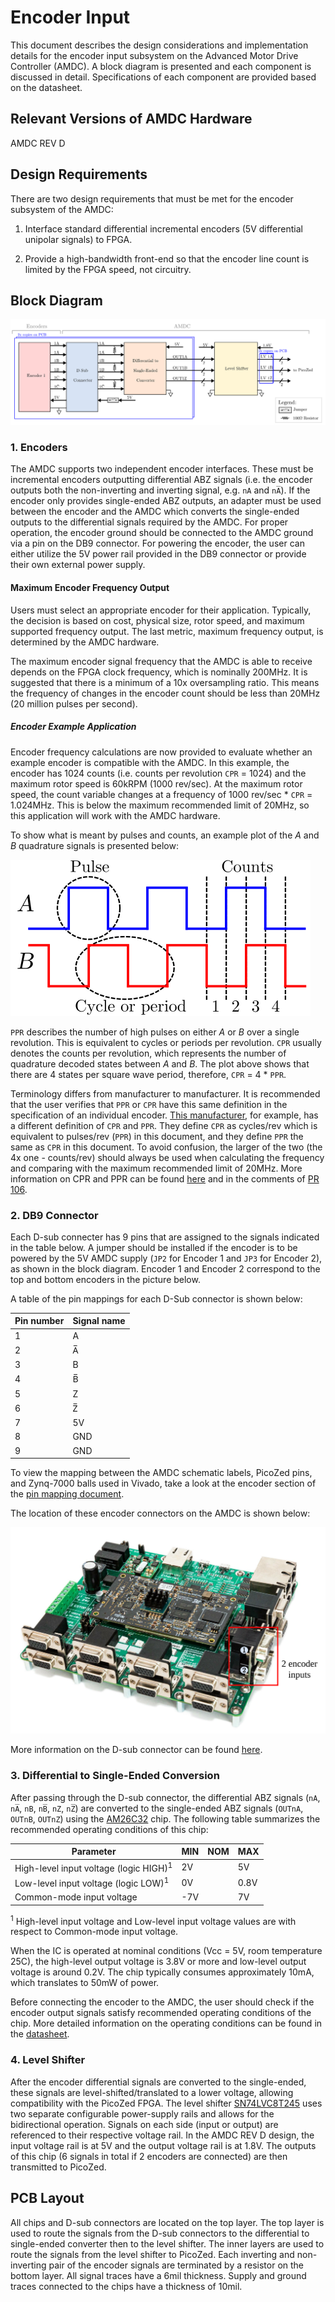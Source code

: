 # Encoder Input

This document describes the design considerations and implementation details for the encoder input subsystem on the Advanced Motor Drive Controller (AMDC). A block diagram is presented and each component is discussed in detail. Specifications of each component are provided based on the datasheet.

## Relevant Versions of AMDC Hardware

AMDC REV D

## Design Requirements

There are two design requirements that must be met for the encoder subsystem of the AMDC:

1. Interface standard differential incremental encoders (5V differential unipolar signals) to FPGA.

2. Provide a high-bandwidth front-end so that the encoder line count is limited by the FPGA speed, not circuitry.


## Block Diagram

![](images/amdc-encoder.svg)

### 1. Encoders

The AMDC supports two independent encoder interfaces. These must be incremental encoders outputting differential ABZ signals (i.e. the encoder outputs both the non-inverting and inverting signal, e.g. `nA` and `nA̅`). If the encoder only provides single-ended ABZ outputs, an adapter must be used between the encoder and the AMDC which converts the single-ended outputs to the differential signals required by the AMDC. For proper operation, the encoder ground should be connected to the AMDC ground via a pin on the DB9 connector. For powering the encoder, the user can either utilize the 5V power rail provided in the DB9 connector or provide their own external power supply.

#### Maximum Encoder Frequency Output

Users must select an appropriate encoder for their application. Typically, the decision is based on cost, physical size, rotor speed, and maximum supported frequency output. The last metric, maximum frequency output, is determined by the AMDC hardware.

The maximum encoder signal frequency that the AMDC is able to receive depends on the FPGA clock frequency, which is nominally 200MHz.  It is suggested that there is a minimum of a 10x oversampling ratio. This means the frequency of changes in the encoder count should be less than 20MHz (20 million pulses per second).

##### Encoder Example Application

Encoder frequency calculations are now provided to evaluate whether an example encoder is compatible with the AMDC. In this example, the encoder has 1024 counts (i.e. counts per revolution `CPR` = 1024) and the maximum rotor speed is 60kRPM (1000 rev/sec). At the maximum rotor speed, the count variable changes at a frequency of 1000 rev/sec * `CPR` = 1.024MHz. This is below the maximum recommended limit of 20MHz, so this application will work with the AMDC hardware.

To show what is meant by pulses and counts, an example plot of the _A_ and _B_ quadrature signals is presented below:

![](images/amdc-encoder_input_signals.svg)

`PPR` describes the number of high pulses on either _A_ or _B_ over a single revolution. This is equivalent to cycles or periods per revolution. `CPR` usually denotes the counts per revolution, which represents the number of quadrature decoded states between _A_ and _B_. The plot above shows that there are 4 states per square wave period, therefore, `CPR` = 4 * `PPR`.  

Terminology differs from manufacturer to manufacturer. It is recommended that the user verifies that `PPR` or `CPR` have this same definition in the specification of an individual encoder. [This manufacturer](https://www.usdigital.com/products/encoders/incremental/kit/E5), for example, has a different definition of `CPR` and `PPR`. They define `CPR` as cycles/rev which is equivalent to pulses/rev (`PPR`) in this document, and they define `PPR` the same as `CPR` in this document. To avoid confusion, the larger of the two (the 4x one - counts/rev) should always be used when calculating the frequency and comparing with the maximum recommended limit of 20MHz. More information on CPR and PPR can be found [here](https://www.cuidevices.com/blog/what-is-encoder-ppr-cpr-and-lpr) and in the comments of [PR 106](https://github.com/Severson-Group/AMDC-Hardware/pull/106).

### 2. DB9 Connector

Each D-sub connecter has 9 pins that are assigned to the signals indicated in the table below. A jumper should be installed if the encoder is to be powered by the 5V AMDC supply (`JP2` for Encoder 1 and `JP3` for Encoder 2), as shown in the block diagram. Encoder 1 and Encoder 2 correspond to the top and bottom encoders in the picture below.


A table of the pin mappings for each D-Sub connector is shown below:

| Pin number | Signal name |
|------------|--------|
| 1 | A |
| 2 | A̅ |
| 3 | B |
| 4 | B̅ |
| 5 | Z |
| 6 | Z̅ |
| 7 | 5V |
| 8 | GND |
| 9 | GND |

To view the mapping between the AMDC schematic labels, PicoZed pins, and Zynq-7000 balls used in Vivado, take a look at the encoder  section of the [pin mapping document](RevD-PinMapping.md#encoder).

The location of these encoder connectors on the AMDC is shown below:

![](images/amdc-encoder-input-highlighted.svg)

More information on the D-sub connector can be found [here]( https://www.alliedelec.com/m/d/c3366066d9274ddf3c20bc3008518f5b.pdf?src-supplier=Allied+Electronics).

### 3. Differential to Single-Ended Conversion

After passing through the D-sub connector, the differential ABZ signals (`nA`, `nA̅`, `nB`, `nB̅`, `nZ`, `nZ̅`) are converted to the single-ended ABZ signals (`OUTnA`, `OUTnB`, `OUTnZ`) using the [AM26C32](http://www.ti.com/lit/ds/symlink/am26c32.pdf) chip. The following table summarizes the recommended operating conditions of this chip:

| Parameter                       | MIN   | NOM | MAX   |
|---------------------------------------|-------|-----|-------|
| High-level input voltage (logic HIGH)<sup>1</sup>  | 2V   |     | 5V   |
| Low-level input voltage (logic LOW)<sup>1</sup>    | 0V   |     | 0.8V |
| Common-mode input voltage             | -7V  |     | 7V   |

<sup>1</sup> High-level input voltage and Low-level input voltage values are with respect to Common-mode input voltage.

When the IC is operated at nominal conditions (Vcc = 5V, room temperature 25C), the high-level output voltage is 3.8V or more and low-level output voltage is around 0.2V. The chip typically consumes approximately 10mA, which translates to 50mW of power.

Before connecting the encoder to the AMDC, the user should check if the encoder output signals satisfy recommended operating conditions of the chip. More detailed information on the operating conditions can be found in the [datasheet](http://www.ti.com/lit/ds/symlink/am26c32.pdf).

### 4. Level Shifter

After the encoder differential signals are converted to the single-ended, these signals are level-shifted/translated to a lower voltage, allowing compatibility with the PicoZed FPGA. The level shifter [SN74LVC8T245](http://www.ti.com/lit/ds/symlink/sn74lvc8t245.pdf) uses two separate configurable power-supply rails and allows for the bidirectional operation. Signals on each side (input or output) are referenced to their respective voltage rail. In the AMDC REV D design, the input voltage rail is at 5V and the output voltage rail is at 1.8V. The outputs of this chip (6 signals in total if 2 encoders are connected) are then transmitted to PicoZed.

## PCB Layout

All chips and D-sub connectors are located on the top layer. The top layer is used to route the signals from the D-sub connectors to the differential to single-ended converter then to the level shifter. The inner layers are used to route the signals from the level shifter to PicoZed. Each inverting and non-inverting pair of the encoder signals are terminated by a resistor on the bottom layer. All signal traces have a 6mil thickness. Supply and ground traces connected to the chips have a thickness of 10mil.
